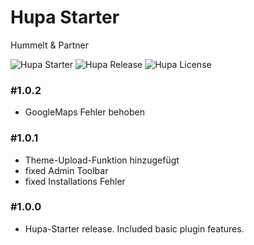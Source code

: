 # Hupa Starter
Hummelt & Partner 

![Hupa Starter](https://img.shields.io/badge/Hupa%20Starter%20Theme-v1.0.1-brightgreen.svg)
![Hupa Release](https://img.shields.io/github/release-date/team-hummelt/hupa-starter)
![Hupa License](https://img.shields.io/github/license/team-hummelt/hupa-starter.svg)

### \#1.0.2
* GoogleMaps Fehler behoben 

### \#1.0.1 
* Theme-Upload-Funktion hinzugefügt 
* fixed Admin Toolbar
* fixed Installations Fehler

### \#1.0.0
* Hupa-Starter release. Included basic plugin features.


